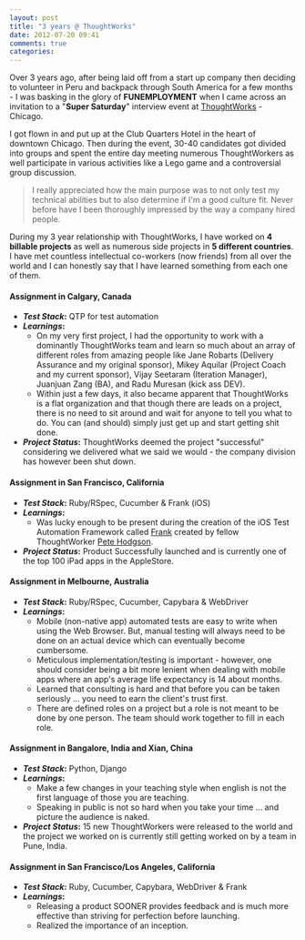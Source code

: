 ```yaml
---
layout: post
title: "3 years @ ThoughtWorks"
date: 2012-07-20 09:41
comments: true
categories: 
---
```


Over 3 years ago, after being laid off from a start up company then deciding to volunteer in Peru and backpack through South America for a few months - I was basking in the glory of **FUNEMPLOYMENT** when I came across an invitation to a "**Super Saturday**" interview event at [ThoughtWorks](https://www.thoughtworks.com) - Chicago. 

I got flown in and put up at the Club Quarters Hotel in the heart of downtown Chicago. Then during the event, 30-40 candidates got divided into groups and spent the entire day meeting numerous ThoughtWorkers as well participate in various activities like a Lego game and a controversial group discussion. 

> I really appreciated how the main purpose was to not only test my technical abilities but to also determine if I'm a good culture fit. Never before have I been thoroughly impressed by the way a company hired people. 

During my 3 year relationship with ThoughtWorks, I have worked on **4 billable projects** as well as numerous side projects in **5 different countries**. I have met countless intellectual co-workers (now friends) from all over the world and I can honestly say that I have learned something from each one of them. 

#### Assignment in Calgary, Canada 
* **_Test Stack_:** QTP for test automation
* **_Learnings_:**
	* On my very first project, I had the opportunity to work with a dominantly ThoughtWorks team and learn so much about an array of different roles from amazing people like Jane Robarts (Delivery Assurance and my original sponsor), Mikey Aquilar (Project Coach and my current sponsor), Vijay Seetaram (Iteration Manager), Juanjuan Zang (BA), and Radu Muresan (kick ass DEV). 
	* Within just a few days, it also became apparent that ThoughtWorks is a flat organization and that though there are leads on a project, there is no need to sit around and wait for anyone to tell you what to do. You can (and should) simply just get up and start getting shit done. 
* **_Project Status_:** ThoughtWorks deemed the project "successful" considering we delivered what we said we would - the company division has however been shut down.

#### Assignment in San Francisco, California 
* **_Test Stack_:** Ruby/RSpec, Cucumber & Frank (iOS)
* **_Learnings_:**
	* Was lucky enough to be present during the creation of the iOS Test Automation Framework called [Frank](http://testingwithfrank.com/) created by fellow ThoughtWorker [Pete Hodgson](http://blog.thepete.net/).
* **_Project Status_:** Product Successfully launched and is currently one of the top 100 iPad apps in the AppleStore.

#### Assignment in Melbourne, Australia
* **_Test Stack_:** Ruby/RSpec, Cucumber, Capybara & WebDriver
* **_Learnings_:**
	* Mobile (non-native app) automated tests are easy to write when using the Web Browser. But, manual testing will always need to be done on an actual device which can eventually become cumbersome. 
	* Meticulous implementation/testing is important - however, one should consider being a bit more lenient when dealing with mobile apps where an app's average life expectancy is 14 about months. 
	* Learned that consulting is hard and that before you can be taken seriously ... you need to earn the client's trust first.
	* There are defined roles on a project but a role is not meant to be done by one person. The team should work together to fill in each role.

#### Assignment in Bangalore, India and Xian, China
* **_Test Stack_:** Python, Django
* **_Learnings_:**
	* Make a few changes in your teaching style when english is not the first language of those you are teaching.
	* Speaking in public is not so hard when you take your time ... and picture the audience is naked.
* **_Project Status_:** 15 new ThoughtWorkers were released to the world and the project we worked on is currently still getting worked on by a team in Pune, India.

#### Assignment in San Francisco/Los Angeles, California
* **_Test Stack_:** Ruby, Cucumber, Capybara, WebDriver & Frank
* **_Learnings_:**
	* Releasing a product SOONER provides feedback and is much more effective than striving for perfection before launching.
	* Realized the importance of an inception.